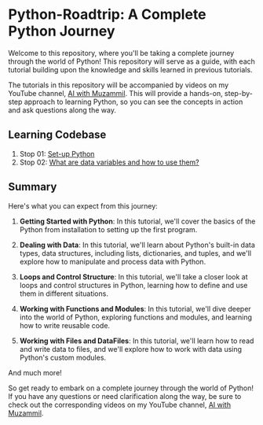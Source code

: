 # Python-Roadtrip: A Complete Python Journey

Welcome to this repository, where you'll be taking a complete journey through the world of Python! This repository will serve as a guide, with each tutorial building upon the knowledge and skills learned in previous tutorials.

The tutorials in this repository will be accompanied by videos on my YouTube channel, [AI with Muzammil](https://www.youtube.com/@AIwithMuzammil). This will provide a hands-on, step-by-step approach to learning Python, so you can see the concepts in action and ask questions along the way.

## Learning Codebase
1. Stop 01: [Set-up Python](/GettingStarted/)
1. Stop 02: [What are data variables and how to use them?](/DataVariables/)

## Summary
Here's what you can expect from this journey:

1. **Getting Started with Python**: In this tutorial, we'll cover the basics of the Python from installation to setting up the first program.

2. **Dealing with Data**: In this tutorial, we'll learn about Python's built-in data types, data structures, including lists, dictionaries, and tuples, and we'll explore how to manipulate and process data with Python.

3. **Loops and Control Structure**: In this tutorial, we'll take a closer look at loops and control structures in Python, learning how to define and use them in different situations.

4. **Working with Functions and Modules**: In this tutorial, we'll dive deeper into the world of Python, exploring functions and modules, and learning how to write reusable code.

5. **Working with Files and DataFiles**: In this tutorial, we'll learn how to read and write data to files, and we'll explore how to work with data using Python's custom modules.

And much more!

So get ready to embark on a complete journey through the world of Python! If you have any questions or need clarification along the way, be sure to check out the corresponding videos on my YouTube channel, [AI with Muzammil](https://www.youtube.com/@AIwithMuzammil).
